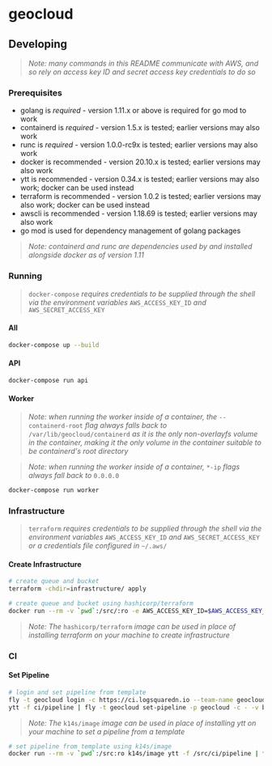 # geocloud

## Developing

> _Note: many commands in this README communicate with AWS, and so rely on access key ID and secret access key credentials to do so_

### Prerequisites

* golang is *required* - version 1.11.x or above is required for go mod to work
* containerd is *required* - version 1.5.x is tested; earlier versions may also work
* runc is *required* - version 1.0.0-rc9x is tested; earlier versions may also work
* docker is recommended - version 20.10.x is tested; earlier versions may also work
* ytt is recommended - version 0.34.x is tested; earlier versions may also work; docker can be used instead
* terraform is recommended - version 1.0.2 is tested; earlier versions may also work; docker can be used instead
* awscli is recommended - version 1.18.69 is tested; earlier versions may also work
* go mod is used for dependency management of golang packages

> _Note: containerd and runc are dependencies used by and installed alongside docker as of version 1.11_

### Running

> `docker-compose` _requires credentials to be supplied through the shell via the environment variables_ `AWS_ACCESS_KEY_ID` _and_ `AWS_SECRET_ACCESS_KEY`

#### All

```sh
docker-compose up --build
```

#### API

```sh
docker-compose run api
```

#### Worker

> _Note: when running the worker inside of a container, the_ `--containerd-root` _flag always falls back to_ `/var/lib/geocloud/containerd` _as it is the only non-overlayfs volume in the container, making it the only volume in the container suitable to be containerd's root directory_

> _Note: when running the worker inside of a container,_ `*-ip` _flags always fall back to_ `0.0.0.0`

```sh
docker-compose run worker
```

### Infrastructure

> `terraform` _requires credentials to be supplied through the shell via the environment variables_ `AWS_ACCESS_KEY_ID` _and_ `AWS_SECRET_ACCESS_KEY` _or a credentials file configured in_ `~/.aws/`

#### Create Infrastructure

```sh
# create queue and bucket
terraform -chdir=infrastructure/ apply
```

```sh
# create queue and bucket using hashicorp/terraform 
docker run --rm -v `pwd`:/src/:ro -e AWS_ACCESS_KEY_ID=$AWS_ACCESS_KEY_ID -e AWS_SECRET_ACCESS_KEY=$AWS_SECRET_ACCESS_KEY hashicorp/terraform -chdir=/src/infrastructure/ apply
```

> _Note: The_ `hashicorp/terraform` _image can be used in place of installing terraform on your machine to create infrastructure_

### CI

#### Set Pipeline

```sh
# login and set pipeline from template
fly -t geocloud login -c https://ci.logsquaredn.io --team-name geocloud
ytt -f ci/pipeline | fly -t geocloud set-pipeline -p geocloud -c - -v branch=my-branch
```

> _Note: The_ `k14s/image` _image can be used in place of installing ytt on your machine to set a pipeline from a template_

```sh
# set pipeline from template using k14s/image
docker run --rm -v `pwd`:/src:ro k14s/image ytt -f /src/ci/pipeline | fly -t geocloud set-pipeline -p geocloud -c - -v branch=my-branch
```
